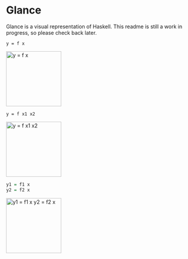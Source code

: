 # Glance
Glance is a visual representation of Haskell. This readme is still a work in progress, so please check back later.

`y = f x`

<img src="https://drive.google.com/uc?id=0B5oSHihWzYMIU0Nhbi03UmZnMnM" alt="y = f x" height="150"/>

`y = f x1 x2`

<img src="https://drive.google.com/uc?id=0B5oSHihWzYMIREcxOFlic3ltTjg" alt="y = f x1 x2" height="150"/>

```Haskell
y1 = f1 x
y2 = f2 x
```
<img src="https://drive.google.com/uc?id=0B5oSHihWzYMIZkZiOS05Q2NTN1U" alt="y1 = f1 x
y2 = f2 x" height="150"/>
